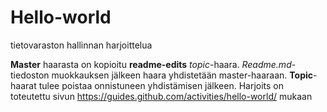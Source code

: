 # Hello-world
tietovaraston hallinnan harjoittelua

**Master** haarasta on kopioitu **readme-edits** *topic*-haara. *Readme.md*-tiedoston muokkauksen jälkeen haara yhdistetään master-haaraan. **Topic**-haarat tulee poistaa onnistuneen yhdistämisen jälkeen. Harjoits on toteutettu sivun https://guides.github.com/activities/hello-world/ mukaan
